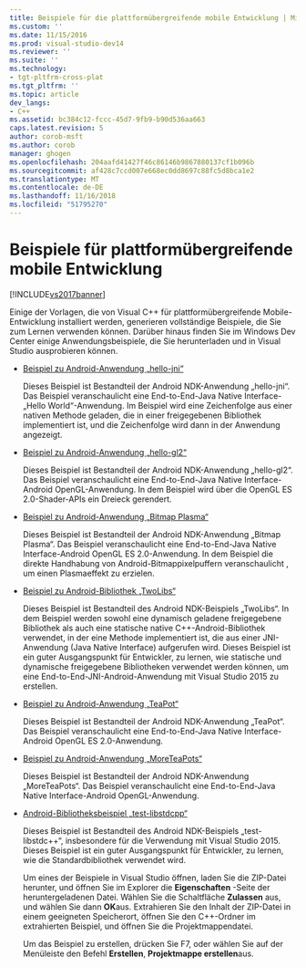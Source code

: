 ```yaml
---
title: Beispiele für die plattformübergreifende mobile Entwicklung | Microsoft-Dokumentation
ms.custom: ''
ms.date: 11/15/2016
ms.prod: visual-studio-dev14
ms.reviewer: ''
ms.suite: ''
ms.technology:
- tgt-pltfrm-cross-plat
ms.tgt_pltfrm: ''
ms.topic: article
dev_langs:
- C++
ms.assetid: bc384c12-fccc-45d7-9fb9-b90d536aa663
caps.latest.revision: 5
author: corob-msft
ms.author: corob
manager: ghogen
ms.openlocfilehash: 204aafd41427f46c86146b9867880137cf1b096b
ms.sourcegitcommit: af428c7ccd007e668ec0dd8697c88fc5d8bca1e2
ms.translationtype: MT
ms.contentlocale: de-DE
ms.lasthandoff: 11/16/2018
ms.locfileid: "51795270"
---
```

# <a name="cross-platform-mobile-development-examples"></a>Beispiele für plattformübergreifende mobile Entwicklung
[!INCLUDE[vs2017banner](../includes/vs2017banner.md)]

  
Einige der Vorlagen, die von Visual C++ für plattformübergreifende Mobile-Entwicklung installiert werden, generieren vollständige Beispiele, die Sie zum Lernen verwenden können. Darüber hinaus finden Sie im Windows Dev Center einige Anwendungsbeispiele, die Sie herunterladen und in Visual Studio ausprobieren können.  
  
- [Beispiel zu Android-Anwendung „hello-jni“](https://code.msdn.microsoft.com/hello-jni-Android-790ab73d)  
  
   Dieses Beispiel ist Bestandteil der Android NDK-Anwendung „hello-jni“. Das Beispiel veranschaulicht eine End-to-End-Java Native Interface-„Hello World“-Anwendung. Im Beispiel wird eine Zeichenfolge aus einer nativen Methode geladen, die in einer freigegebenen Bibliothek implementiert ist, und die Zeichenfolge wird dann in der Anwendung angezeigt.  
  
- [Beispiel zu Android-Anwendung „hello-gl2“](https://code.msdn.microsoft.com/hello-gl2-Android-3b61896c)  
  
   Dieses Beispiel ist Bestandteil der Android NDK-Anwendung „hello-gl2“. Das Beispiel veranschaulicht eine End-to-End-Java Native Interface-Android OpenGL-Anwendung. In dem Beispiel wird über die OpenGL ES 2.0-Shader-APIs ein Dreieck gerendert.  
  
- [Beispiel zu Android-Anwendung „Bitmap Plasma“](https://code.msdn.microsoft.com/Bitmap-Plasma-Android-77ae296a)  
  
   Dieses Beispiel ist Bestandteil der Android NDK-Anwendung „Bitmap Plasma“. Das Beispiel veranschaulicht eine End-to-End-Java Native Interface-Android OpenGL ES 2.0-Anwendung. In dem Beispiel die direkte Handhabung von Android-Bitmappixelpuffern veranschaulicht , um einen Plasmaeffekt zu erzielen.  
  
- [Beispiel zu Android-Bibliothek „TwoLibs“](https://code.msdn.microsoft.com/TwoLibs-Android-Library-6396e5c4)  
  
   Dieses Beispiel ist Bestandteil des Android NDK-Beispiels „TwoLibs“. In dem Beispiel werden sowohl eine dynamisch geladene freigegebene Bibliothek als auch eine statische native C++-Android-Bibliothek verwendet, in der eine Methode implementiert ist, die aus einer JNI-Anwendung (Java Native Interface) aufgerufen wird. Dieses Beispiel ist ein guter Ausgangspunkt für Entwickler, zu lernen, wie statische und dynamische freigegebene Bibliotheken verwendet werden können, um eine End-to-End-JNI-Android-Anwendung mit Visual Studio 2015 zu erstellen.  
  
- [Beispiel zu Android-Anwendung „TeaPot“](https://code.msdn.microsoft.com/Tea-Pot-Android-Application-e7c05d73)  
  
   Dieses Beispiel ist Bestandteil der Android NDK-Anwendung „TeaPot“. Das Beispiel veranschaulicht eine End-to-End-Java Native Interface-Android OpenGL ES 2.0-Anwendung.  
  
- [Beispiel zu Android-Anwendung „MoreTeaPots“](https://code.msdn.microsoft.com/MoreTeaPots-Android-a9bd8549)  
  
   Dieses Beispiel ist Bestandteil der Android NDK-Anwendung „MoreTeaPots“. Das Beispiel veranschaulicht eine End-to-End-Java Native Interface-Android OpenGL-Anwendung.  
  
- [Android-Bibliotheksbeispiel „test-libstdcpp“](https://code.msdn.microsoft.com/test-libstdcpp-Android-00b548f5)  
  
   Dieses Beispiel ist Bestandteil des Android NDK-Beispiels „test-libstdc++“, insbesondere für die Verwendung mit Visual Studio 2015. Dieses Beispiel ist ein guter Ausgangspunkt für Entwickler, zu lernen, wie die Standardbibliothek verwendet wird.  
  
  Um eines der Beispiele in Visual Studio öffnen, laden Sie die ZIP-Datei herunter, und öffnen Sie im Explorer die **Eigenschaften** -Seite der heruntergeladenen Datei. Wählen Sie die Schaltfläche **Zulassen** aus, und wählen Sie dann **OK**aus. Extrahieren Sie den Inhalt der ZIP-Datei in einem geeigneten Speicherort, öffnen Sie den C++-Ordner im extrahierten Beispiel, und öffnen Sie die Projektmappendatei.  
  
  Um das Beispiel zu erstellen, drücken Sie F7, oder wählen Sie auf der Menüleiste den Befehl **Erstellen**, **Projektmappe erstellen**aus.

